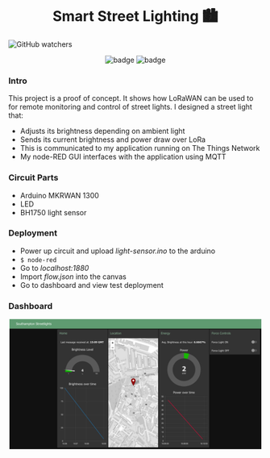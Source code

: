 <div align="center"> <h1>Smart Street Lighting  🏙️ </h1> </div>

![GitHub watchers](https://img.shields.io/github/watchers/Spratt93/Smart-Streetlight?style=for-the-badge)

<div align="center">
    <img src="https://img.shields.io/badge/-Arduino-00979D?style=for-the-badge&logo=Arduino&logoColor=white" alt="badge">
    <img src="https://img.shields.io/badge/Node--RED-%238F0000.svg?style=for-the-badge&logo=node-red&logoColor=white" alt="badge">
</div>

### Intro
This project is a proof of concept. It shows how LoRaWAN can be
used to for remote monitoring and control of street lights.
I designed a street light that:
- Adjusts its brightness depending on ambient light
- Sends its current brightness and power draw over LoRa
- This is communicated to my application running on The Things Network
- My node-RED GUI interfaces with the application using MQTT

### Circuit Parts
- Arduino MKRWAN 1300 
- LED
- BH1750 light sensor

### Deployment
- Power up circuit and upload *light-sensor.ino* to the arduino
- `$ node-red`
- Go to *localhost:1880*
- Import *flow.json* into the canvas
- Go to dashboard and view test deployment

### Dashboard
<div align="center">
    <img src="./ui-final.png" alt="dashboard" width="500">
</div>

